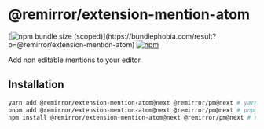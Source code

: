 # @remirror/extension-mention-atom

[![npm bundle size (scoped)](https://img.shields.io/bundlephobia/minzip/@remirror/extension-mention-atom.svg?)](https://bundlephobia.com/result?p=@remirror/extension-mention-atom) [![npm](https://img.shields.io/npm/dm/@remirror/extension-mention-atom.svg?&logo=npm)](https://www.npmjs.com/package/@remirror/extension-mention-atom)

Add non editable mentions to your editor.

## Installation

```bash
yarn add @remirror/extension-mention-atom@next @remirror/pm@next # yarn
pnpm add @remirror/extension-mention-atom@next @remirror/pm@next # pnpm
npm install @remirror/extension-mention-atom@next @remirror/pm@next # npm
```
